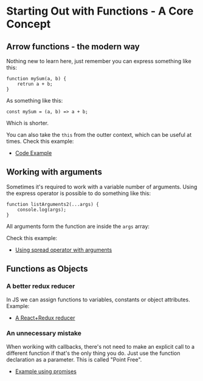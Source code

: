 # Starting Out with Functions - A Core Concept

## Arrow functions - the modern way
Nothing new to learn here, just remember you can express something like this:
```
function mySum(a, b) {
    retrun a + b;
}
```
As something like this:
```
const mySum = (a, b) => a + b;
```
Which is shorter.

You can also take the `this` from the outter context, which can be useful at times. Check this example:
- [Code Example](https://github.com/Andrew4d3/fp-js-kereki/blob/master/chapter-3/arrowExample.js)

## Working with arguments
Sometimes it's required to work with a variable number of arguments. Using the express operator is possible to do something like this:

```
function listArguments2(...args) {
    console.log(args);
}
```
All arguments form the function are inside the `args` array:

Check this example:
- [Using spread operator with arguments](https://github.com/Andrew4d3/fp-js-kereki/blob/master/chapter-3/spreadArguments.js)

## Functions as Objects
### A better redux reducer
In JS we can assign functions to variables, constants or object attributes. Example:
- [A React+Redux reducer](https://github.com/Andrew4d3/fp-js-kereki/blob/master/chapter-3/betterReducer.js)

### An unnecessary mistake
When woriking with callbacks, there's not need to make an explicit call to a different function if that's the only thing you do. Just use the function declaration as a parameter. This is called "Point Free".
- [Example using promises](https://github.com/Andrew4d3/fp-js-kereki/blob/master/chapter-3/pointFree.js)
